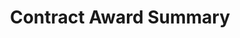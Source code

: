 ---
title: Contract Award Summary

archived_page: no
archived_page_text:
link_to_archived_designs:
link_to_active_designs:

category: "Summary Pages:"

headline: Contract Award Summary

copy:
  - text: Below is an idea on how to display data for a specific contract. Please take a look and give us your feedback in the discussion section at the bottom of each tab.

discussion_title: "Discussion suggestions:"

discussion_bullet_points:
- Does the layout and information help you complete your tasks?
- Is there anything that should be removed from the layout?
- Are the labels and terminology appropriate?
- Are the groupings of data sensible?
- What do you like and dislike?

tabs_required: no

tabs: 
  - title:
    url_hash:
    archived_text:
    description:
    features:
      - description:
    disclaimer_text:
    image:
    image_alt_text:
    below_image_content:
    disqus_identifier:
    disqus_url:

no_tabs:
  - archived_text:
    description: "Key Features:"
    features:
      - description: Visualization of spending
      - description: Visual timeline of the contract activity
      - description: A breakdown of sub-award recipients
    disclaimer_text: <a class="usa-cta external-link" href='http://9bgx80.axshare.com/#g=1&p=contract_award_summary_v1&c=1' target="_blank">View an interactive version of the below image</a>
    image: "/assets/img/search_results.png"
    image_alt_text:
    below_image_content:
    disqus_identifier: 97847241
    disqus_url: "http://treasury-dact-jekyll.s3-website-us-east-1.amazonaws.com/dev/concepts/contract-award-summary/"

---